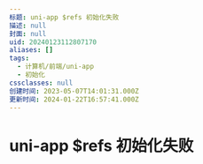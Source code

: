 ```yaml
---
标题: uni-app $refs 初始化失败
描述: null
封面: null
uid: 20240123112807170
aliases: []
tags:
  - 计算机/前端/uni-app
  - 初始化
cssclasses: null
创建时间: 2023-05-07T14:01:31.000Z
更新时间: 2024-01-22T16:57:41.000Z
---
```


# uni-app $refs 初始化失败
